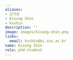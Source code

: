 ```yaml
---
aliases:
- 신기성
- Kisung Shin
- ksshin
description: ''
image: images/kisung-shin.png
links:
  email: ksshin@bi.snu.ac.kr
name: Kisung Shin
role: phd-student
---
```

